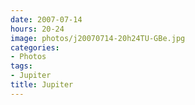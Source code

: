 ```yaml
---
date: 2007-07-14
hours: 20-24
image: photos/j20070714-20h24TU-GBe.jpg
categories: 
- Photos 
tags: 
- Jupiter 
title: Jupiter
---
```

